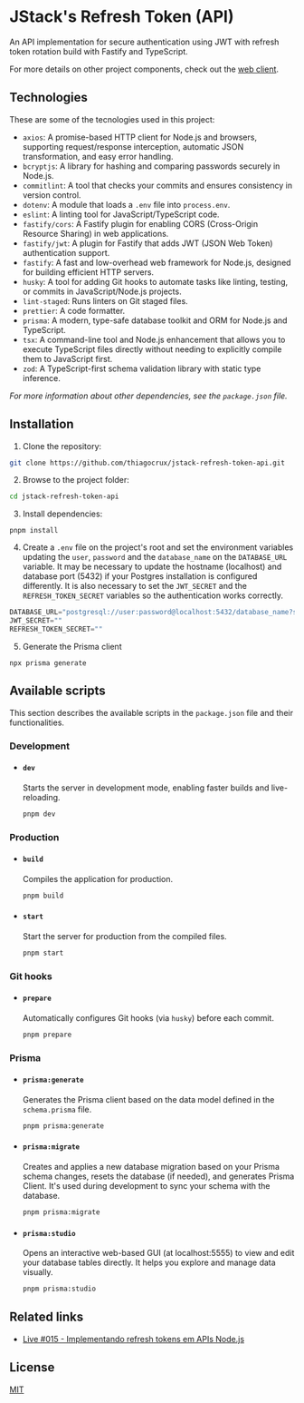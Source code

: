 # JStack's Refresh Token (API)

An API implementation for secure authentication using JWT with refresh token rotation build with Fastify and TypeScript.

For more details on other project components, check out the [web client](https://github.com/thiagocrux/jstack-refresh-token-web).

## Technologies

These are some of the tecnologies used in this project:

- `axios`: A promise-based HTTP client for Node.js and browsers, supporting request/response interception, automatic JSON transformation, and easy error handling.
- `bcryptjs`: A library for hashing and comparing passwords securely in Node.js.
- `commitlint`: A tool that checks your commits and ensures consistency in version control.
- `dotenv`: A module that loads a `.env` file into `process.env`.
- `eslint`: A linting tool for JavaScript/TypeScript code.
- `fastify/cors`: A Fastify plugin for enabling CORS (Cross-Origin Resource Sharing) in web applications.
- `fastify/jwt`: A plugin for Fastify that adds JWT (JSON Web Token) authentication support.
- `fastify`: A fast and low-overhead web framework for Node.js, designed for building efficient HTTP servers.
- `husky`: A tool for adding Git hooks to automate tasks like linting, testing, or commits in JavaScript/Node.js projects.
- `lint-staged`: Runs linters on Git staged files.
- `prettier`: A code formatter.
- `prisma`: A modern, type-safe database toolkit and ORM for Node.js and TypeScript.
- `tsx`: A command-line tool and Node.js enhancement that allows you to execute TypeScript files directly without needing to explicitly compile them to JavaScript first.
- `zod`: A TypeScript-first schema validation library with static type inference.

_For more information about other dependencies, see the `package.json` file._

## Installation

1. Clone the repository:

```bash
git clone https://github.com/thiagocrux/jstack-refresh-token-api.git
```

2. Browse to the project folder:

```bash
cd jstack-refresh-token-api
```

3. Install dependencies:

```
pnpm install
```

4. Create a `.env` file on the project's root and set the environment variables updating the `user`, `password` and the `database_name` on the `DATABASE_URL` variable. It may be necessary to update the hostname (localhost) and database port (5432) if your Postgres installation is configured differently. It is also necessary to set the `JWT_SECRET` and the `REFRESH_TOKEN_SECRET` variables so the authentication works correctly.

```JavaScript
DATABASE_URL="postgresql://user:password@localhost:5432/database_name?schema=public"
JWT_SECRET=""
REFRESH_TOKEN_SECRET=""
```

5. Generate the Prisma client

```
npx prisma generate
```

## Available scripts

This section describes the available scripts in the `package.json` file and their functionalities.

### Development

- #### `dev`

  Starts the server in development mode, enabling faster builds and live-reloading.

  ```bash
  pnpm dev
  ```

### Production

- #### `build`

  Compiles the application for production.

  ```bash
  pnpm build
  ```

- #### `start`

  Start the server for production from the compiled files.

  ```bash
  pnpm start
  ```

### Git hooks

- #### `prepare`

  Automatically configures Git hooks (via `husky`) before each commit.

  ```bash
  pnpm prepare
  ```

### Prisma

- #### `prisma:generate`

  Generates the Prisma client based on the data model defined in the `schema.prisma` file.

  ```bash
  pnpm prisma:generate
  ```

- #### `prisma:migrate`

  Creates and applies a new database migration based on your Prisma schema changes, resets the database (if needed), and generates Prisma Client. It's used during development to sync your schema with the database.

  ```bash
  pnpm prisma:migrate
  ```

- #### `prisma:studio`

  Opens an interactive web-based GUI (at localhost:5555) to view and edit your database tables directly. It helps you explore and manage data visually.

  ```bash
  pnpm prisma:studio
  ```

## Related links

- [Live #015 - Implementando refresh tokens em APIs Node.js](https://app.jstack.com.br/classroom/lives/implementando-refresh-tokens-em-apis-node-js)

## License

[MIT](https://choosealicense.com/licenses/mit/)
